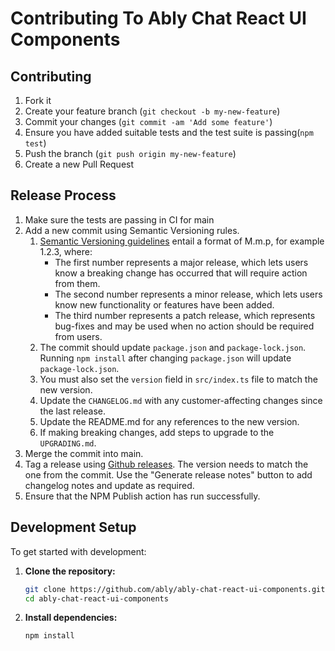 # Contributing To Ably Chat React UI Components

## Contributing

1. Fork it
2. Create your feature branch (`git checkout -b my-new-feature`)
3. Commit your changes (`git commit -am 'Add some feature'`)
4. Ensure you have added suitable tests and the test suite is passing(`npm test`)
5. Push the branch (`git push origin my-new-feature`)
6. Create a new Pull Request

## Release Process

1. Make sure the tests are passing in CI for main
2. Add a new commit using Semantic Versioning rules.
    1. [Semantic Versioning guidelines](https://semver.org/) entail a format of M.m.p, for example 1.2.3, where:
        - The first number represents a major release, which lets users know a breaking change has occurred that will
          require action from them.
        - The second number represents a minor release, which lets users know new functionality or features have been
          added.
        - The third number represents a patch release, which represents bug-fixes and may be used when no action should
          be required from users.
    2. The commit should update `package.json` and `package-lock.json`. Running `npm install` after changing
       `package.json` will update `package-lock.json`.
    3. You must also set the `version` field in `src/index.ts` file to match the new version.
    4. Update the `CHANGELOG.md` with any customer-affecting changes since the last release.
    5. Update the README.md for any references to the new version.
    6. If making breaking changes, add steps to upgrade to the `UPGRADING.md`.
3. Merge the commit into main.
4. Tag a release
   using [Github releases](https://docs.github.com/en/repositories/releasing-projects-on-github/managing-releases-in-a-repository#creating-a-release).
   The version needs to match the one from the commit. Use the "Generate release notes" button to
   add changelog notes and update as required.
5. Ensure that the NPM Publish action has run successfully.

## Development Setup

To get started with development:

1. **Clone the repository:**
   ```bash
   git clone https://github.com/ably/ably-chat-react-ui-components.git
   cd ably-chat-react-ui-components
   ```

2. **Install dependencies:**
   ```bash
   npm install
   ```